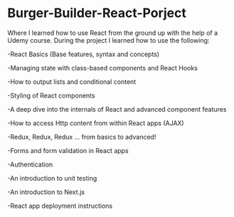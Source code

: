 # Burger-Builder-React-Porject
Where I learned how to use React from the ground up with the help of a Udemy course.
During the project I learned how to use the following:

-React Basics (Base features, syntax and concepts)

-Managing state with class-based components and React Hooks

-How to output lists and conditional content

-Styling of React components

-A deep dive into the internals of React and advanced component features

-How to access Http content from within React apps (AJAX)

-Redux, Redux, Redux ... from basics to advanced!

-Forms and form validation in React apps

-Authentication

-An introduction to unit testing

-An introduction to Next.js

-React app deployment instructions
